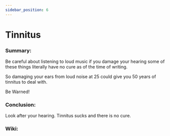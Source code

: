 ```yaml
---
sidebar_position: 6
---
```


# Tinnitus

### Summary:

Be careful about listening to loud music if you damage your hearing some of these things
 literally have no cure as of the time of writing. 

So damaging your ears from loud noise at 25 could give you 50 years of tinnitus to deal with.

Be Warned!


### Conclusion:

Look after your hearing. Tinnitus sucks and there is no cure.


### Wiki:





